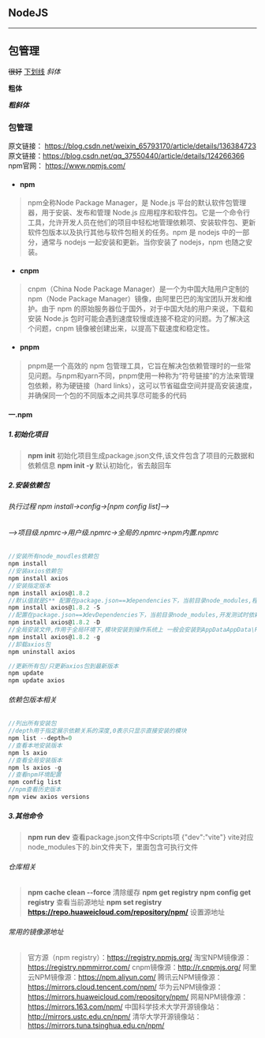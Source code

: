 ## NodeJS
* * * 
## 包管理
~~很好~~
<u>下划线</u>
*斜体*  

**粗体**  

***粗斜体***  
### 包管理 
原文链接： https://blog.csdn.net/weixin_65793170/article/details/136384723
原文链接：https://blog.csdn.net/qq_37550440/article/details/124266366
npm官网：  https://www.npmjs.com/
* #### npm
> npm全称Node Package Manager，是 Node.js 平台的默认软件包管理器，用于安装、发布和管理 Node.js 应用程序和软件包。它是一个命令行工具，允许开发人员在他们的项目中轻松地管理依赖项、安装软件包、更新软件包版本以及执行其他与软件包相关的任务。npm 是 nodejs 中的一部分，通常与 nodejs 一起安装和更新。当你安装了 nodejs，npm 也随之安装。
* #### cnpm
> cnpm（China Node Package Manager）是一个为中国大陆用户定制的 npm（Node Package Manager）镜像，由阿里巴巴的淘宝团队开发和维护。由于 npm 的原始服务器位于国外，对于中国大陆的用户来说，下载和安装 Node.js 包时可能会遇到速度较慢或连接不稳定的问题。为了解决这个问题，cnpm 镜像被创建出来，以提高下载速度和稳定性。
* #### pnpm 
> pnpm是一个高效的 npm 包管理工具，它旨在解决包依赖管理时的一些常见问题。与npm和yarn不同，pnpm使用一种称为“符号链接”的方法来管理包依赖，称为硬链接（hard links），这可以节省磁盘空间并提高安装速度，并确保同一个包的不同版本之间共享尽可能多的代码
#### 一.npm
##### 1.初始化项目
> **npm init**
> 初始化项目生成package.json文件,该文件包含了项目的元数据和依赖信息
> **npm init -y**
> 默认初始化，省去敲回车
##### 2.安装依赖包
###### 执行过程 npm install->config->[npm config list]-->
###### -->项目级.npmrc->用户级.npmrc->全局的.npmrc->npm内置.npmrc
``` javascript
//安装所有node_moudles依赖包
npm install  
//安装axios依赖包
npm install axios 
//安装指定版本
npm install axios@1.8.2 
//默认值就是S** 配置在package.json==》dependencies下，当前目录node_modules,程序运行必要依赖
npm install axios@1.8.2 -S   
//配置在package.json==》devDependencies下，当前目录node_modules,开发测试时依赖
npm install axios@1.8.2 -D 
//全局安装文件,作用于全局环境下,模块安装到操作系统上 一般会安装到AppDataAppData\Roaming\npm目录下
npm install axios@1.8.2 -g  
//卸载axios包
npm uninstall axios 

//更新所有包/只更新axios包到最新版本
npm update
npm update axios

```
###### 依赖包版本相关
``` javascript
//列出所有安装包
//depth用于指定展示依赖关系的深度,0表示只显示直接安装的模块
npm list --depth=0
//查看本地安装版本
npm ls axio
//查看全局安装版本
npm ls axios -g
//查看npm环境配置
npm config list
//npm查看历史版本
npm view axios versions

```
##### 3.其他命令
> **npm run dev**
> 查看package.json文件中Scripts项  {"dev":"vite"}
> vite对应node_modules下的.bin文件夹下，里面包含可执行文件
###### 仓库相关
>  
>
> **npm cache clean --force**
> 清除缓存
> **npm get registry**
> **npm config get registry**
> 查看当前源地址
> **npm set registry https://repo.huaweicloud.com/repository/npm/**
> 设置源地址
>     
###### 常用的镜像源地址
> 官方源（npm registry）：https://registry.npmjs.org/
> 淘宝NPM镜像源：https://registry.npmmirror.com/
> cnpm镜像源：http://r.cnpmjs.org/
> 阿里云NPM镜像源：https://npm.aliyun.com/
> 腾讯云NPM镜像源：https://mirrors.cloud.tencent.com/npm/
> 华为云NPM镜像源：https://mirrors.huaweicloud.com/repository/npm/
> 网易NPM镜像源：https://mirrors.163.com/npm/
> 中国科学技术大学开源镜像站：http://mirrors.ustc.edu.cn/npm/
> 清华大学开源镜像站：https://mirrors.tuna.tsinghua.edu.cn/npm/

